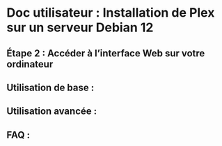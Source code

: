 # Doc utilisateur : Installation de Plex sur un serveur Debian 12


 ## Étape 2 : Accéder à l’interface Web sur votre ordinateur


## Utilisation de base :


## Utilisation avancée :


## FAQ :


